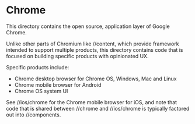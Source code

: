 # Chrome

This directory contains the open source, application layer of Google Chrome.

Unlike other parts of Chromium like //content, which provide framework intended
to support multiple products, this directory contains code that is focused on
building specific products with opinionated UX.

Specific products include:
- Chrome desktop browser for Chrome OS, Windows, Mac and Linux
- Chrome mobile browser for Android
- Chrome OS system UI

See //ios/chrome for the Chrome mobile browser for iOS, and note that code that
is shared between //chrome and //ios/chrome is typically factored out into
//components.
